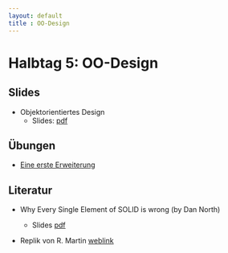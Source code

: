 ```yaml
---
layout: default
title : OO-Design
---
```


# Halbtag 5: OO-Design


## Slides 

* Objektorientiertes Design
    * Slides: [pdf](/slides/oo-design.pdf)


## Übungen

* [Eine erste Erweiterung](./exercises/jabref-extension)

## Literatur

* Why Every Single Element of SOLID is wrong (by Dan North)
    * Slides [pdf](https://speakerdeck.com/tastapod/why-every-element-of-solid-is-wrong)

* Replik von R. Martin [weblink](https://blog.cleancoder.com/uncle-bob/2020/10/18/Solid-Relevance.html)




